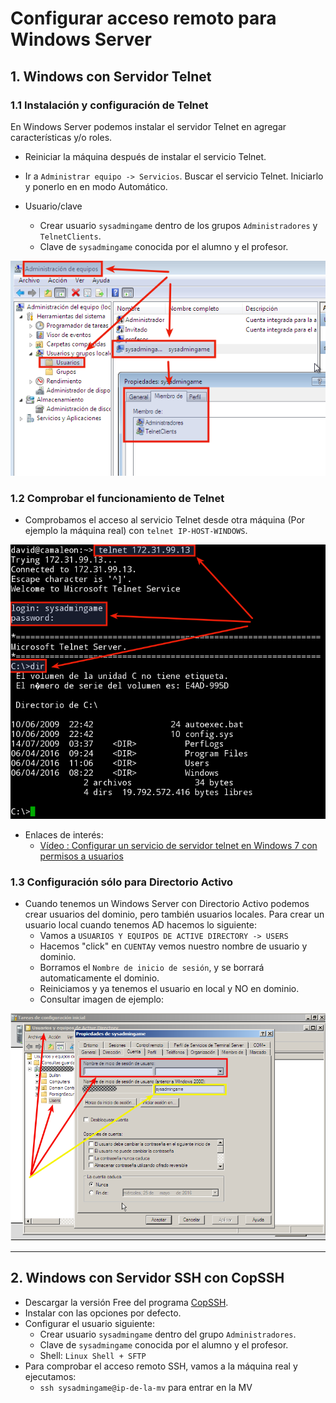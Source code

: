 
# Configurar acceso remoto para Windows Server

## 1. Windows con Servidor Telnet

### 1.1 Instalación y configuración de Telnet

En Windows Server podemos instalar el servidor Telnet en agregar características y/o roles.
* Reiniciar la máquina después de instalar el servicio Telnet.
* Ir a `Administrar equipo -> Servicios`. Buscar el servicio Telnet. Iniciarlo y ponerlo en en modo Automático.

* Usuario/clave
   * Crear usuario `sysadmingame` dentro de los grupos `Administradores` y `TelnetClients`.
   * Clave de `sysadmingame` conocida por el alumno y el profesor.

![w7-usuario-telnet.png](./images/w7-usuario-telnet.png)

### 1.2 Comprobar el funcionamiento de Telnet

* Comprobamos el acceso al servicio Telnet desde otra máquina
(Por ejemplo la máquina real) con `telnet IP-HOST-WINDOWS`.

![w7-telnet.png](./images/w7-telnet.png)

* Enlaces de interés:
    * [Vídeo : Configurar un servicio de servidor telnet en Windows 7 con permisos a usuarios](https://www.youtube.com/watch?v=oLnf8MICrL4)


### 1.3 Configuración sólo para Directorio Activo

* Cuando tenemos un Windows Server con Directorio Activo podemos crear usuarios del dominio,
pero también usuarios locales. Para crear un usuario local cuando tenemos AD hacemos lo siguiente:
    * Vamos a `USUARIOS Y EQUIPOS DE ACTIVE DIRECTORY -> USERS`
    * Hacemos "click" en `CUENTA`y vemos nuestro nombre de usuario y dominio.
    * Borramos el `Nombre de inicio de sesión`, y se borrará automaticamente el dominio.
    * Reiniciamos y ya tenemos el usuario en local y NO en dominio.
    * Consultar imagen de ejemplo:

![winserver-usuario-local](./images/winserver-usuario-local.png)

---

## 2. Windows con Servidor SSH con CopSSH

* Descargar la versión Free del programa [CopSSH](https://www.itefix.net/copssh).
* Instalar con las opciones por defecto.
* Configurar el usuario siguiente:
    * Crear usuario `sysadmingame` dentro del grupo `Administradores`.
    * Clave de `sysadmingame` conocida por el alumno y el profesor.
    * Shell: `Linux Shell + SFTP`
* Para comprobar el acceso remoto SSH, vamos a la máquina real
y ejecutamos:
    * `ssh sysadmingame@ip-de-la-mv` para entrar en la MV
